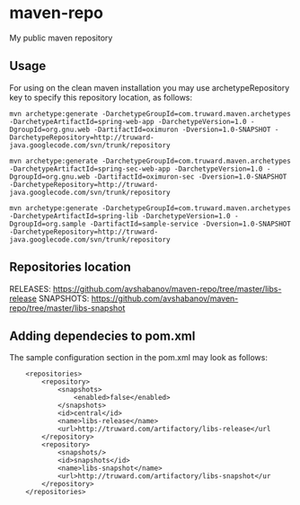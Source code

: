 maven-repo
==========

My public maven repository

## Usage
For using on the clean maven installation you may use archetypeRepository
key to specify this repository location, as follows:

    mvn archetype:generate -DarchetypeGroupId=com.truward.maven.archetypes -DarchetypeArtifactId=spring-web-app -DarchetypeVersion=1.0 -DgroupId=org.gnu.web -DartifactId=oximuron -Dversion=1.0-SNAPSHOT -DarchetypeRepository=http://truward-java.googlecode.com/svn/trunk/repository

    mvn archetype:generate -DarchetypeGroupId=com.truward.maven.archetypes -DarchetypeArtifactId=spring-sec-web-app -DarchetypeVersion=1.0 -DgroupId=org.gnu.web -DartifactId=oximuron-sec -Dversion=1.0-SNAPSHOT -DarchetypeRepository=http://truward-java.googlecode.com/svn/trunk/repository

    mvn archetype:generate -DarchetypeGroupId=com.truward.maven.archetypes -DarchetypeArtifactId=spring-lib -DarchetypeVersion=1.0 -DgroupId=org.sample -DartifactId=sample-service -Dversion=1.0-SNAPSHOT -DarchetypeRepository=http://truward-java.googlecode.com/svn/trunk/repository

## Repositories location
RELEASES: https://github.com/avshabanov/maven-repo/tree/master/libs-release
SNAPSHOTS: https://github.com/avshabanov/maven-repo/tree/master/libs-snapshot

## Adding dependecies to pom.xml
The sample configuration section in the pom.xml may look as follows:

        <repositories>
            <repository>
                <snapshots>
                    <enabled>false</enabled>
                </snapshots>
                <id>central</id>
                <name>libs-release</name>
                <url>http://truward.com/artifactory/libs-release</url
            </repository>
            <repository>
                <snapshots/>
                <id>snapshots</id>
                <name>libs-snapshot</name>
                <url>http://truward.com/artifactory/libs-snapshot</ur
            </repository>
        </repositories>



